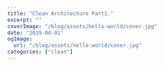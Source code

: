 ```yaml
---
title: "Clean Architecture Part1."
excerpt: ""
coverImage: "/blog/assets/hello-world/cover.jpg"
date: "2019-04-01"
ogImage:
  url: "/blog/assets/hello-world/cover.jpg"
categories: ["clean"]
---
```

